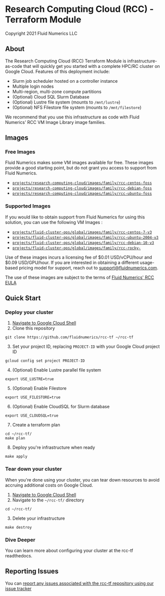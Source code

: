 # Research Computing Cloud (RCC) - Terraform Module
Copyright 2021 Fluid Numerics LLC

## About
The Research Computing Cloud (RCC) Terraform Module is infrastructure-as-code that will quickly get you started with a complete HPC/RC cluster on Google Cloud. Features of this deployment include:
* Slurm job scheduler hosted on a controller instance
* Multiple login nodes
* Multi-region, multi-zone compute partitions
* (Optional) Cloud SQL Slurm Database
* (Optional) Lustre file system  (mounts to `/mnt/lustre`)
* (Optional) NFS Filestore file system  (mounts to `/mnt/filestore`)

We recommend that you use this infrastructure as code with Fluid Numerics' RCC VM Image Library image families.


## Images

### Free Images
Fluid Numerics makes some VM images available for free. These images provide a good starting point, but do not grant you access to support from Fluid Numerics.
* [`projects/research-computing-cloud/images/family/rcc-centos-foss`]()
* [`projects/research-computing-cloud/images/family/rcc-debian-foss`]()
* [`projects/research-computing-cloud/images/family/rcc-ubuntu-foss`]()


### Supported Images
If you would like to obtain support from Fluid Numerics for using this solution, you can use the following VM Images :
* [`projects/fluid-cluster-ops/global/images/family/rcc-centos-7-v3`]()
* [`projects/fluid-cluster-ops/global/images/family/rcc-ubuntu-2004-v3`]()
* [`projects/fluid-cluster-ops/global/images/family/rcc-debian-10-v3`]()
* [`projects/fluid-cluster-ops/global/images/family/rcc-rocky-`]()

Use of these images incurs a licensing fee of $0.01 USD/vCPU/hour and $0.09 USD/GPU/hour. If you are interested in obtaining a different usage-based pricing model for support, reach out to support@fluidnumerics.com.

The use of these images are subject to the terms of [Fluid Numerics' RCC EULA]()

## Quick Start

### Deploy your cluster
1. [Navigate to Google Cloud Shell](https://shell.cloud.google.com/?show=terminal)
2. Clone this repository
```
git clone https://github.com/fluidnumerics/rcc-tf ~/rcc-tf
```
3. Set your project ID, replacing `PROJECT-ID` with your Google Cloud project ID
```
gcloud config set project PROJECT-ID
```
4. (Optional) Enable Lustre parallel file system
```
export USE_LUSTRE=true
```
5. (Optional) Enable Filestore
```
export USE_FILESTORE=true
```
6. (Optional) Enable CloudSQL for Slurm database
```
export USE_CLOUDSQL=true
```
7. Create a terraform plan
```
cd ~/rcc-tf/
make plan
```
8. Deploy you're infrastructure when ready
```
make apply
```

### Tear down your cluster
When you're done using your cluster, you can tear down resources to avoid accruing additional costs on Google Cloud.
1. [Navigate to Google Cloud Shell](https://shell.cloud.google.com/?show=terminal)
2. Navigate to the `~/rcc-tf/` directory
```
cd ~/rcc-tf/
```
3. Delete your infrastructure
```
make destroy
```

### Dive Deeper
You can learn more about configuring your cluster at the rcc-tf readthedocs.

## Reporting Issues
You can [report any issues associated with the rcc-tf repository using our issue tracker](https://octoskelo.atlassian.net/servicedesk/customer/portal/1/create/150)

